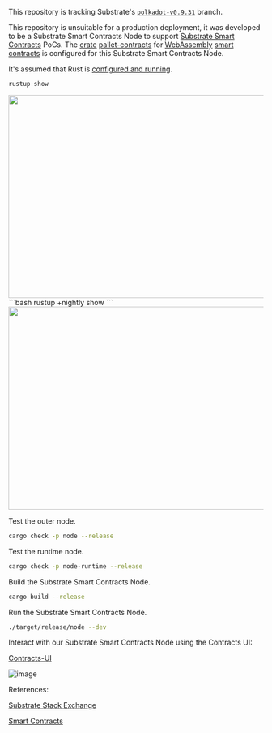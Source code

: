 This repository is tracking Substrate's
[`polkadot-v0.9.31`](https://github.com/paritytech/substrate/tree/polkadot-v0.9.31) branch.

This repository is unsuitable for a production deployment, it was developed to be a Substrate Smart Contracts Node to support [Substrate Smart Contracts](https://use.ink/how-it-works) PoCs. The [crate](https://paritytech.github.io/substrate/master/pallet_contracts/index.html) [pallet-contracts](https://github.com/paritytech/substrate/tree/polkadot-v0.9.31/frame/contracts) for [WebAssembly](https://wiki.polkadot.network/docs/learn-wasm) [smart contracts](https://wiki.polkadot.network/docs/build-smart-contracts#smart-contract-environments-are-still-maturing) is configured for this Substrate Smart Contracts Node. 

It's assumed that Rust is [configured and running](https://docs.substrate.io/install/).

```bash
rustup show
```
<img src="https://user-images.githubusercontent.com/76512851/199425508-587354a7-fd4a-49c6-9627-5bdcee3418c6.png" width="550" height="400">
```bash
rustup +nightly show
```
<img src="https://user-images.githubusercontent.com/76512851/199425772-8113e761-2728-40ae-8d78-68e38750a97b.png" width="650" height="400">

Test the outer node.
```bash
cargo check -p node --release
```

Test the runtime node.
```bash
cargo check -p node-runtime --release
```

Build the Substrate Smart Contracts Node.
```bash
cargo build --release
```

Run the Substrate Smart Contracts Node.
```bash
./target/release/node --dev
```
Interact with our Substrate Smart Contracts Node using the Contracts UI:

[Contracts-UI](https://contracts-ui.substrate.io/?rpc=ws://127.0.0.1:9944)
 
![image](https://user-images.githubusercontent.com/76512851/199269077-e29144e7-e288-41c0-be51-9060bc16aebd.png)

References:

[Substrate Stack Exchange](https://substrate.stackexchange.com/)

[Smart Contracts](https://wiki.polkadot.network/docs/build-smart-contracts)

